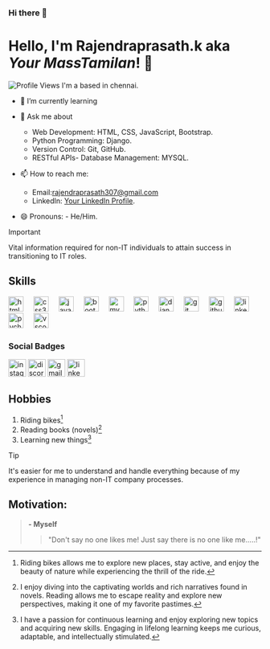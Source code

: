 ### Hi there 👋

# Hello, I'm **Rajendraprasath.k** aka *Your MassTamilan*! 👋
![Profile Views](https://komarev.com/ghpvc/?username=rajendraprasath307)
I'm a  based in chennai.
- 🌱 I’m currently learning 
- 💬 Ask me about 
  - Web Development: HTML, CSS, JavaScript, Bootstrap.
  - Python Programming: Django.
  - Version Control: Git, GitHub.
  - RESTful APIs- Database Management: MYSQL.
- 📫 How to reach me:

  - Email:rajendraprasath307@gmail.com
  - LinkedIn: [Your LinkedIn Profile](http://linkedin.com/in/rajendra-prasath-kamaraj-07b84b279).
- 😄 Pronouns: - He/Him.
> [!IMPORTANT]
> Vital information required for non-IT individuals to attain success in transitioning to IT roles.


## Skills
<div align="left">
  <img src="https://cdn.jsdelivr.net/gh/devicons/devicon/icons/html5/html5-original.svg" height="30" alt="html5 logo"  />
  <img width="12" />
  <img src="https://cdn.jsdelivr.net/gh/devicons/devicon/icons/css3/css3-original.svg" height="30" alt="css3 logo"  />
  <img width="12" />
  <img src="https://cdn.jsdelivr.net/gh/devicons/devicon/icons/javascript/javascript-original.svg" height="30" alt="javascript logo"  />
  <img width="12" />
  <img src="https://cdn.jsdelivr.net/gh/devicons/devicon/icons/bootstrap/bootstrap-original.svg" height="30" alt="bootstrap logo"  />
  <img width="12" />
  <img src="https://cdn.jsdelivr.net/gh/devicons/devicon/icons/mysql/mysql-original.svg" height="30" alt="mysql logo"  />
  <img width="12" />
  <img src="https://cdn.jsdelivr.net/gh/devicons/devicon/icons/python/python-original.svg" height="30" alt="python logo"  />
  <img width="12" />
  <img src="https://cdn.jsdelivr.net/gh/devicons/devicon/icons/django/django-plain.svg" height="30" alt="django logo"  />
  <img width="12" />
  <img src="https://cdn.jsdelivr.net/gh/devicons/devicon/icons/git/git-original.svg" height="30" alt="git logo"  />
  <img width="12" />
  <img src="https://cdn.jsdelivr.net/gh/devicons/devicon/icons/github/github-original.svg" height="30" alt="github logo"  />
  <img width="12" />
  <img src="https://cdn.jsdelivr.net/gh/devicons/devicon/icons/linkedin/linkedin-original.svg" height="30" alt="linkedin logo"  />
  <img width="12" />
  <img src="https://cdn.jsdelivr.net/gh/devicons/devicon/icons/pycharm/pycharm-original.svg" height="30" alt="pycharm logo"  />
  <img width="12" />
  <img src="https://cdn.jsdelivr.net/gh/devicons/devicon/icons/vscode/vscode-original.svg" height="30" alt="vscode logo"  />
  <img width="12" />
</div>


### Social Badges

<div align="left">
  <img src="https://img.shields.io/static/v1?message=Instagram&logo=instagram&label=&color=E4405F&logoColor=white&labelColor=&style=for-the-badge" height="35" alt="instagram logo"  />
  <img src="https://img.shields.io/static/v1?message=Discord&logo=discord&label=&color=7289DA&logoColor=white&labelColor=&style=for-the-badge" height="35" alt="discord logo"  />
  <img src="https://img.shields.io/static/v1?message=Gmail&logo=gmail&label=&color=D14836&logoColor=white&labelColor=&style=for-the-badge" height="35" alt="gmail logo"  />
  <img src="https://img.shields.io/static/v1?message=LinkedIn&logo=linkedin&label=&color=0077B5&logoColor=white&labelColor=&style=for-the-badge" height="35" alt="linkedin logo"  />
</div>

<!-- [!NOTE]
I enjoy incorporating elements of anime and gaming into my professional style. -->

## Hobbies
1. Riding bikes[^1]
2. Reading books (novels)[^2]
3. Learning new things[^3]
[^1]: Riding bikes allows me to explore new places, stay active, and enjoy the beauty of nature while experiencing the thrill of the ride.
[^2]: I enjoy diving into the captivating worlds and rich narratives found in novels. Reading allows me to escape reality and explore new perspectives, making it one of my favorite pastimes.
[^3]: I have a passion for continuous learning and enjoy exploring new topics and acquiring new skills. Engaging in lifelong learning keeps me curious, adaptable, and intellectually stimulated.

> [!TIP]
> It's easier for me to understand and handle everything because of my experience in managing non-IT company processes.

## Motivation:
> **- Myself**
>> "Don't say no one likes me! Just say there is no one like me.....!"
<!-- [!CAUTION]
Potential positive outcomes resulting from taking proactive action. -->



